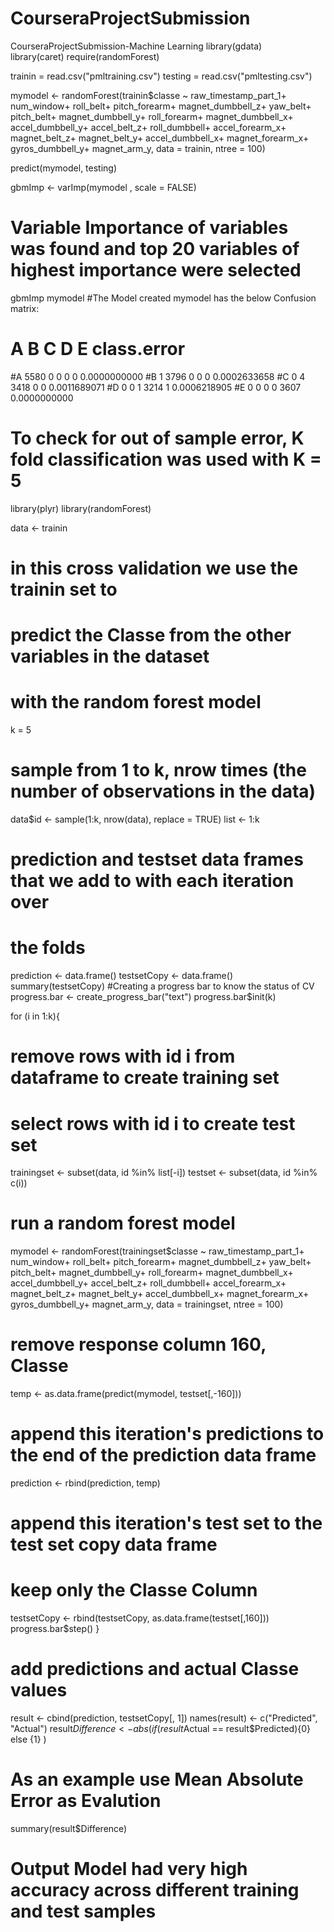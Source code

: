 CourseraProjectSubmission
=========================

CourseraProjectSubmission-Machine Learning
library(gdata)                  
library(caret)
require(randomForest)

trainin = read.csv("pmltraining.csv") 
testing = read.csv("pmltesting.csv") 

mymodel <- randomForest(trainin$classe ~ raw_timestamp_part_1+	num_window+	roll_belt+	pitch_forearm+	magnet_dumbbell_z+	yaw_belt+	pitch_belt+	magnet_dumbbell_y+	roll_forearm+	magnet_dumbbell_x+	accel_dumbbell_y+	accel_belt_z+	roll_dumbbell+	accel_forearm_x+	magnet_belt_z+	magnet_belt_y+	accel_dumbbell_x+	magnet_forearm_x+	gyros_dumbbell_y+	magnet_arm_y, data = trainin, ntree = 100)

predict(mymodel, testing)

gbmImp <- varImp(mymodel , scale = FALSE)
# Variable Importance of variables was found and top 20 variables of highest importance were selected

gbmImp
mymodel
#The Model created mymodel has the below Confusion matrix:
#     A    B    C    D    E  class.error
#A 5580    0    0    0    0 0.0000000000
#B    1 3796    0    0    0 0.0002633658
#C    0    4 3418    0    0 0.0011689071
#D    0    0    1 3214    1 0.0006218905
#E    0    0    0    0 3607 0.0000000000
 
 # To check for out of sample error, K fold classification was used with K = 5
 
 library(plyr)
library(randomForest)
 
data <- trainin
 
# in this cross validation  we use the trainin set to
# predict the Classe from the other variables in the dataset
# with the random forest model
 
k = 5 
 
# sample from 1 to k, nrow times (the number of observations in the data)
data$id <- sample(1:k, nrow(data), replace = TRUE)
list <- 1:k
 
# prediction and testset data frames that we add to with each iteration over
# the folds
 
prediction <- data.frame()
testsetCopy <- data.frame()
 summary(testsetCopy)
#Creating a progress bar to know the status of CV
progress.bar <- create_progress_bar("text")
progress.bar$init(k)
 
for (i in 1:k){
# remove rows with id i from dataframe to create training set
# select rows with id i to create test set
trainingset <- subset(data, id %in% list[-i])
testset <- subset(data, id %in% c(i))
# run a random forest model
mymodel <- randomForest(trainingset$classe ~ raw_timestamp_part_1+	num_window+	roll_belt+	pitch_forearm+	magnet_dumbbell_z+	yaw_belt+	pitch_belt+	magnet_dumbbell_y+	roll_forearm+	magnet_dumbbell_x+	accel_dumbbell_y+	accel_belt_z+	roll_dumbbell+	accel_forearm_x+	magnet_belt_z+	magnet_belt_y+	accel_dumbbell_x+	magnet_forearm_x+	gyros_dumbbell_y+	magnet_arm_y, data = trainingset, ntree = 100)
# remove response column 160, Classe
temp <- as.data.frame(predict(mymodel, testset[,-160]))
# append this iteration's predictions to the end of the prediction data frame
prediction <- rbind(prediction, temp)
# append this iteration's test set to the test set copy data frame
# keep only the Classe Column
testsetCopy <- rbind(testsetCopy, as.data.frame(testset[,160]))
progress.bar$step()
}
 
# add predictions and actual Classe  values
result <- cbind(prediction, testsetCopy[, 1])
names(result) <- c("Predicted", "Actual")
result$Difference <- abs(if (result$Actual == result$Predicted){0} else {1} )
 
# As an example use Mean Absolute Error as Evalution
summary(result$Difference)

# Output Model had very high accuracy across different training and test samples

